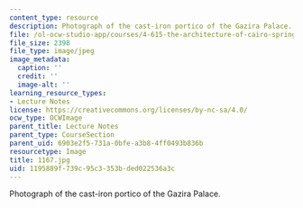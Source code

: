 ```yaml
---
content_type: resource
description: Photograph of the cast-iron portico of the Gazira Palace.
file: /ol-ocw-studio-app/courses/4-615-the-architecture-of-cairo-spring-2002/1195889f739c95c3353bded022536a3c_1167.jpg
file_size: 2398
file_type: image/jpeg
image_metadata:
  caption: ''
  credit: ''
  image-alt: ''
learning_resource_types:
- Lecture Notes
license: https://creativecommons.org/licenses/by-nc-sa/4.0/
ocw_type: OCWImage
parent_title: Lecture Notes
parent_type: CourseSection
parent_uid: 6903e2f5-731a-0bfe-a3b8-4ff0493b836b
resourcetype: Image
title: 1167.jpg
uid: 1195889f-739c-95c3-353b-ded022536a3c
---
```

Photograph of the cast-iron portico of the Gazira Palace.